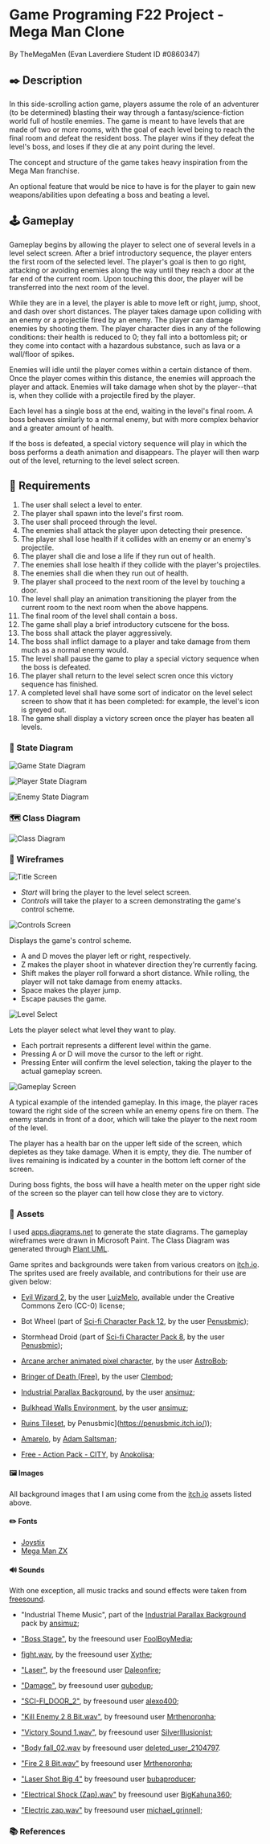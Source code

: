 # Game Programing F22 Project - Mega Man Clone

By TheMegaMen (Evan Laverdiere Student ID #0860347)

## ✒️ Description

In this side-scrolling action game, players assume the role of an adventurer (to be determined) blasting their way through a fantasy/science-fiction world full of hostile enemies. The game is meant to have levels that are made of two or more rooms, with the goal of each level being to reach the final room and defeat the resident boss. The player wins if they defeat the level's boss, and loses if they die at any point during the level.

The concept and structure of the game takes heavy inspiration from the Mega Man franchise.

An optional feature that would be nice to have is for the player to gain new weapons/abilities upon defeating a boss and beating a level.

## 🕹️ Gameplay

Gameplay begins by allowing the player to select one of several levels in a level select screen. After a brief introductory sequence, the player enters the first room of the selected level. The player's goal is then to go right, attacking or avoiding enemies along the way until they reach a door at the far end of the current room. Upon touching this door, the player will be transferred into the next room of the level.

While they are in a level, the player is able to move left or right, jump, shoot, and dash over short distances. The player takes damage upon colliding with an enemy or a projectile fired by an enemy. The player can damage enemies by shooting them. The player character dies in any of the following conditions: their health is reduced to 0; they fall into a bottomless pit; or they come into contact with a hazardous substance, such as lava or a wall/floor of spikes.

Enemies will idle until the player comes within a certain distance of them. Once the player comes within this distance, the enemies will approach the player and attack. Enemies will take damage when shot by the player--that is, when they collide with a projectile fired by the player.

Each level has a single boss at the end, waiting in the level's final room. A boss behaves similarly to a normal enemy, but with more complex behavior and a greater amount of health.

If the boss is defeated, a special victory sequence will play in which the boss performs a death animation and disappears. The player will then warp out of the level, returning to the level select screen.

## 📃 Requirements

1. The user shall select a level to enter.
2. The player shall spawn into the level's first room.
3. The user shall proceed through the level.
4. The enemies shall attack the player upon detecting their presence.
5. The player shall lose health if it collides with an enemy or an enemy's projectile.
6. The player shall die and lose a life if they run out of health.
7. The enemies shall lose health if they collide with the player's projectiles.
8. The enemies shall die when they run out of health.
9. The player shall proceed to the next room of the level by touching a door.
10. The level shall play an animation transitioning the player from the current room to the next room when the above happens.
11. The final room of the level shall contain a boss.
12. The game shall play a brief introductory cutscene for the boss.
13. The boss shall attack the player aggressively.
14. The boss shall inflict damage to a player and take damage from them much as a normal enemy would.
15. The level shall pause the game to play a special victory sequence when the boss is defeated.
16. The player shall return to the level select scren once this victory sequence has finished.
17. A completed level shall have some sort of indicator on the level select screen to show that it has been completed: for example, the level's icon is greyed out.
18. The game shall display a victory screen once the player has beaten all levels.

### 🤖 State Diagram

![Game State Diagram](./assets/images/GameStateDiagram.png)

![Player State Diagram](./assets/images/PlayerStateDiagram.png)

![Enemy State Diagram](./assets/images/EnemyStateDiagram.png)

### 🗺️ Class Diagram

![Class Diagram](./assets/images/ClassDiagram.png)

### 🧵 Wireframes

![Title Screen](./assets/images/Title-Screen.png)

- _Start_ will bring the player to the level select screen.
- _Controls_ will take the player to a screen demonstrating the game's control scheme.

![Controls Screen](assets/images/Controls-Screen.png)

Displays the game's control scheme.
- A and D moves the player left or right, respectively.
- Z makes the player shoot in whatever direction they're currently facing.
- Shift makes the player roll forward a short distance. While rolling, the player will not take damage from enemy attacks.
- Space makes the player jump.
- Escape pauses the game.

![Level Select](assets/images/Level-Select.png)

Lets the player select what level they want to play.

- Each portrait represents a different level within the game.
- Pressing A or D will move the cursor to the left or right.
- Pressing Enter will confirm the level selection, taking the player to the actual gameplay screen.

![Gameplay Screen](./assets/images/gameplay.png)

A typical example of the intended gameplay. In this image, the player races toward the right side of the screen while an enemy opens fire on them. The enemy stands in front of a door, which will take the player to the next room of the level.

The player has a health bar on the upper left side of the screen, which depletes as they take damage. When it is empty, they die. The number of lives remaining is indicated by a counter in the bottom left corner of the screen.

During boss fights, the boss will have a health meter on the upper right side of the screen so the player can tell how close they are to victory.

### 🎨 Assets

I used [apps.diagrams.net](https://app.diagrams.net/) to generate the state diagrams. The gameplay wireframes were drawn in Microsoft Paint. The Class Diagram was generated through [Plant UML](https://plantuml.com).

Game sprites and backgrounds were taken from various creators on [itch.io](https://itch.io/). The sprites used are freely available, and contributions for their use are given below:

- [Evil Wizard 2](https://luizmelo.itch.io/evil-wizard-2), by the user [LuizMelo](https://luizmelo.itch.io/), available under the Creative Commons Zero (CC-0) license;

- Bot Wheel (part of [Sci-fi Character Pack 12](https://penusbmic.itch.io/sci-fi-character-pack-12), by the user [Penusbmic](https://penusbmic.itch.io/));

- Stormhead Droid (part of [Sci-fi Character Pack 8](https://penusbmic.itch.io/sci-fi-character-pack-8), by the user [Penusbmic](https://penusbmic.itch.io/));

- [Arcane archer animated pixel character](https://astrobob.itch.io/arcane-archer), by the user [AstroBob](https://astrobob.itch.io/); 

- [Bringer of Death (Free)](https://clembod.itch.io/bringer-of-death-free), by the user [Clembod](https://clembod.itch.io/);

- [Industrial Parallax Background](https://ansimuz.itch.io/industrial-parallax-background), by the user [ansimuz](https://ansimuz.itch.io/);

- [Bulkhead Walls Environment](https://ansimuz.itch.io/bulkhead-walls-environment), by the user [ansimuz](https://ansimuz.itch.io/);

- [Ruins Tileset](https://penusbmic.itch.io/free-dungeon-ruins-tileset), by Penusbmic](https://penusbmic.itch.io/));

- [Amarelo](https://adamatomic.itch.io/amarelo), by [Adam Saltsman](https://adamatomic.itch.io/);

- [Free - Action Pack - CITY](https://anokolisa.itch.io/action), by [Anokolisa](https://anokolisa.itch.io/);


#### 🖼️ Images

All background images that I am using come from the [itch.io](https://itch.io/) assets listed above.

#### ✏️ Fonts

- [Joystix](https://www.dafont.com/joystix.font)
- [Mega Man ZX](https://www.dafont.com/mega-man-zx.font)

#### 🔊 Sounds

With one exception, all music tracks and sound effects were taken from [freesound](https://freesound.org/).

- "Industrial Theme Music", part of the [Industrial Parallax Background](https://ansimuz.itch.io/industrial-parallax-background) pack by [ansimuz](https://ansimuz.itch.io/);

- ["Boss Stage"](https://freesound.org/people/FoolBoyMedia/sounds/271340/), by the freesound user [FoolBoyMedia](https://freesound.org/people/FoolBoyMedia/);

- [fight.wav](https://freesound.org/people/Xythe/sounds/100877/), by the freesound user [Xythe](https://freesound.org/people/Xythe/);

- ["Laser"](https://freesound.org/people/Daleonfire/sounds/376694/), by the freesound user [Daleonfire](https://freesound.org/people/Daleonfire/);

- ["Damage"](https://freesound.org/people/qubodup/sounds/211634/), by freesound user [qubodup](https://freesound.org/people/qubodup/);

- ["SCI-FI_DOOR_2"](https://freesound.org/people/alexo400/sounds/543654/), by freesound user [alexo400](https://freesound.org/people/alexo400/);

- ["Kill Enemy 2 8 Bit.wav"](https://freesound.org/people/Mrthenoronha/sounds/506587/), by freesound user [Mrthenoronha](https://freesound.org/people/Mrthenoronha/);

- ["Victory Sound 1.wav"](https://freesound.org/people/SilverIllusionist/sounds/462250/), by freesound user [SilverIllusionist](https://freesound.org/people/SilverIllusionist/);

- ["Body fall_02.wav](https://freesound.org/people/deleted_user_2104797/sounds/346694/) by freesound user [deleted_user_2104797](https://freesound.org/people/deleted_user_2104797/).

- ["Fire 2 8 Bit.wav"](https://freesound.org/people/Mrthenoronha/sounds/508834/) by freesound user [Mrthenoronha](https://freesound.org/people/Mrthenoronha/);

- ["Laser Shot Big 4"](https://freesound.org/people/bubaproducer/sounds/151020/) by freesound user [bubaproducer](https://freesound.org/people/bubaproducer/);

- ["Electrical Shock (Zap).wav"](https://freesound.org/people/BigKahuna360/sounds/160421/) by freesound user [BigKahuna360](https://freesound.org/people/BigKahuna360/);

- ["Electric zap.wav"](https://freesound.org/people/michael_grinnell/sounds/512471/) by freesound user [michael_grinnell](https://freesound.org/people/michael_grinnell/);


### 📚 References